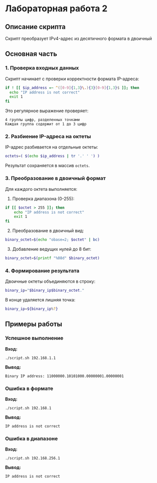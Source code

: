 
# Лабораторная работа 2

## Описание скрипта
Скрипт преобразует IPv4-адрес из десятичного формата в двоичный


## Основная часть


### 1. Проверка входных данных
Скрипт начинает с проверки корректности формата IP-адреса:

```bash
if ! [[ $ip_address =~ ^([0-9]{1,3}\.){3}[0-9]{1,3}$ ]]; then
  echo "IP address is not correct"
  exit 1
fi
```

Это регулярное выражение проверяет:

	4 группы цифр, разделенных точками
	Каждая группа содержит от 1 до 3 цифр
	

### 2. Разбиение IP-адреса на октеты

IP-адрес разбивается на отдельные октеты:

```bash
octets=( $(echo $ip_address | tr '.' ' ') )
```
Результат сохраняется в массив `octets`.

### 3. Преобразование в двоичный формат

Для каждого октета выполняется:

1.  Проверка диапазона (0-255):

```bash
if [[ $octet > 255 ]]; then
    echo "IP address is not correct"
    exit 1
fi
```
2.  Преобразование в двоичный вид:
    

```bash
binary_octet=$(echo "obase=2; $octet" | bc)
```
3.  Добавление ведущих нулей до 8 бит:
    
```bash
binary_octet=$(printf "%08d" $binary_octet)
```
### 4. Формирование результата

Двоичные октеты объединяются в строку:

```bash
binary_ip="$binary_ip$binary_octet."
```
В конце удаляется лишняя точка:

```bash
binary_ip=${binary_ip%?}
```
## Примеры работы

### Успешное выполнение

**Вход:**

```./script.sh 192.168.1.1```

**Вывод:**

```Binary IP address: 11000000.10101000.00000001.00000001```

### Ошибка в формате

**Вход:**

```./script.sh 192.168.1```

**Вывод:**

```IP address is not correct```

### Ошибка в диапазоне

**Вход:**

```./script.sh 192.168.256.1```

**Вывод:**

```IP address is not correct```

